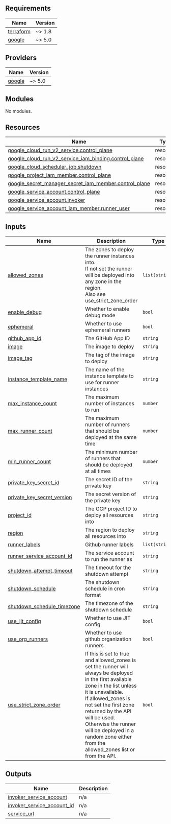 <!-- BEGIN_TF_DOCS -->
## Requirements

| Name | Version |
|------|---------|
| <a name="requirement_terraform"></a> [terraform](#requirement\_terraform) | ~> 1.8 |
| <a name="requirement_google"></a> [google](#requirement\_google) | ~> 5.0 |

## Providers

| Name | Version |
|------|---------|
| <a name="provider_google"></a> [google](#provider\_google) | ~> 5.0 |

## Modules

No modules.

## Resources

| Name | Type |
|------|------|
| [google_cloud_run_v2_service.control_plane](https://registry.terraform.io/providers/hashicorp/google/latest/docs/resources/cloud_run_v2_service) | resource |
| [google_cloud_run_v2_service_iam_binding.control_plane](https://registry.terraform.io/providers/hashicorp/google/latest/docs/resources/cloud_run_v2_service_iam_binding) | resource |
| [google_cloud_scheduler_job.shutdown](https://registry.terraform.io/providers/hashicorp/google/latest/docs/resources/cloud_scheduler_job) | resource |
| [google_project_iam_member.control_plane](https://registry.terraform.io/providers/hashicorp/google/latest/docs/resources/project_iam_member) | resource |
| [google_secret_manager_secret_iam_member.control_plane](https://registry.terraform.io/providers/hashicorp/google/latest/docs/resources/secret_manager_secret_iam_member) | resource |
| [google_service_account.control_plane](https://registry.terraform.io/providers/hashicorp/google/latest/docs/resources/service_account) | resource |
| [google_service_account.invoker](https://registry.terraform.io/providers/hashicorp/google/latest/docs/resources/service_account) | resource |
| [google_service_account_iam_member.runner_user](https://registry.terraform.io/providers/hashicorp/google/latest/docs/resources/service_account_iam_member) | resource |

## Inputs

| Name | Description | Type | Default | Required |
|------|-------------|------|---------|:--------:|
| <a name="input_allowed_zones"></a> [allowed\_zones](#input\_allowed\_zones) | The zones to deploy the runner instances into.<br>If not set the runner will be deployed into any zone in the region.<br>Also see use\_strict\_zone\_order | `list(string)` | n/a | yes |
| <a name="input_enable_debug"></a> [enable\_debug](#input\_enable\_debug) | Whether to enable debug mode | `bool` | n/a | yes |
| <a name="input_ephemeral"></a> [ephemeral](#input\_ephemeral) | Whether to use ephemeral runners | `bool` | n/a | yes |
| <a name="input_github_app_id"></a> [github\_app\_id](#input\_github\_app\_id) | The GitHub App ID | `string` | n/a | yes |
| <a name="input_image"></a> [image](#input\_image) | The image to deploy | `string` | n/a | yes |
| <a name="input_image_tag"></a> [image\_tag](#input\_image\_tag) | The tag of the image to deploy | `string` | n/a | yes |
| <a name="input_instance_template_name"></a> [instance\_template\_name](#input\_instance\_template\_name) | The name of the instance template to use for runner instances | `string` | n/a | yes |
| <a name="input_max_instance_count"></a> [max\_instance\_count](#input\_max\_instance\_count) | The maximum number of instances to run | `number` | n/a | yes |
| <a name="input_max_runner_count"></a> [max\_runner\_count](#input\_max\_runner\_count) | The maximum number of runners that should be deployed at the same time | `number` | n/a | yes |
| <a name="input_min_runner_count"></a> [min\_runner\_count](#input\_min\_runner\_count) | The minimum number of runners that should be deployed at all times | `number` | n/a | yes |
| <a name="input_private_key_secret_id"></a> [private\_key\_secret\_id](#input\_private\_key\_secret\_id) | The secret ID of the private key | `string` | n/a | yes |
| <a name="input_private_key_secret_version"></a> [private\_key\_secret\_version](#input\_private\_key\_secret\_version) | The secret version of the private key | `string` | n/a | yes |
| <a name="input_project_id"></a> [project\_id](#input\_project\_id) | The GCP project ID to deploy all resources into | `string` | n/a | yes |
| <a name="input_region"></a> [region](#input\_region) | The region to deploy all resources into | `string` | n/a | yes |
| <a name="input_runner_labels"></a> [runner\_labels](#input\_runner\_labels) | Github runner labels | `list(string)` | n/a | yes |
| <a name="input_runner_service_account_id"></a> [runner\_service\_account\_id](#input\_runner\_service\_account\_id) | The service account to run the runner as | `string` | n/a | yes |
| <a name="input_shutdown_attempt_timeout"></a> [shutdown\_attempt\_timeout](#input\_shutdown\_attempt\_timeout) | The timeout for the shutdown attempt | `string` | n/a | yes |
| <a name="input_shutdown_schedule"></a> [shutdown\_schedule](#input\_shutdown\_schedule) | The shutdown schedule in cron format | `string` | n/a | yes |
| <a name="input_shutdown_schedule_timezone"></a> [shutdown\_schedule\_timezone](#input\_shutdown\_schedule\_timezone) | The timezone of the shutdown schedule | `string` | n/a | yes |
| <a name="input_use_jit_config"></a> [use\_jit\_config](#input\_use\_jit\_config) | Whether to use JIT config | `bool` | `false` | no |
| <a name="input_use_org_runners"></a> [use\_org\_runners](#input\_use\_org\_runners) | Whether to use github organization runners | `bool` | `false` | no |
| <a name="input_use_strict_zone_order"></a> [use\_strict\_zone\_order](#input\_use\_strict\_zone\_order) | If this is set to true and allowed\_zones is set the runner will always be deployed in the first available zone in the list unless it is unavailable.<br>If allowed\_zones is not set the first zone returned by the API will be used.<br>Otherwise the runner will be deployed in a random zone either from the allowed\_zones list or from the API. | `bool` | n/a | yes |

## Outputs

| Name | Description |
|------|-------------|
| <a name="output_invoker_service_account"></a> [invoker\_service\_account](#output\_invoker\_service\_account) | n/a |
| <a name="output_invoker_service_account_id"></a> [invoker\_service\_account\_id](#output\_invoker\_service\_account\_id) | n/a |
| <a name="output_service_url"></a> [service\_url](#output\_service\_url) | n/a |
<!-- END_TF_DOCS -->